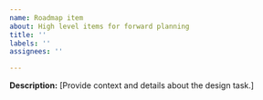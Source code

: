 ```yaml
---
name: Roadmap item
about: High level items for forward planning
title: ''
labels: ''
assignees: ''

---
```


**Description:**
[Provide context and details about the design task.]
